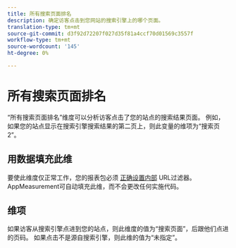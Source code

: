 ```yaml
---
title: 所有搜索页面排名
description: 确定访客点击到您网站的搜索引擎上的哪个页面。
translation-type: tm+mt
source-git-commit: d3f92d72207f027d35f81a4ccf70d01569c3557f
workflow-type: tm+mt
source-wordcount: '145'
ht-degree: 0%

---
```



# 所有搜索页面排名

“所有搜索页面排名”维度可以分析访客点击了您的站点的搜索结果页面。 例如，如果您的站点显示在搜索引擎搜索结果的第二页上，则此变量的维项为“搜索页2”。

## 用数据填充此维

要使此维度仅正常工作，您的报表包必须 [正确设置内部](/help/admin/admin/internal-url-filter-admin.md) URL过滤器。 AppMeasurement可自动填充此维，而不会更改任何实施代码。

## 维项

如果访客从搜索引擎点进到您的站点，则此维度的值为“搜索页面”，后跟他们点进的页码。 如果点击不是源自搜索引擎，则此维的值为“未指定”。
